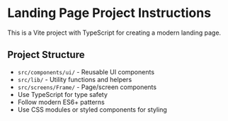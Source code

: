 <!-- Use this file to provide workspace-specific custom instructions to Copilot. For more details, visit https://code.visualstudio.com/docs/copilot/copilot-customization#_use-a-githubcopilotinstructionsmd-file -->

# Landing Page Project Instructions

This is a Vite project with TypeScript for creating a modern landing page.

## Project Structure
- `src/components/ui/` - Reusable UI components
- `src/lib/` - Utility functions and helpers
- `src/screens/Frame/` - Page/screen components
- Use TypeScript for type safety
- Follow modern ES6+ patterns
- Use CSS modules or styled components for styling
